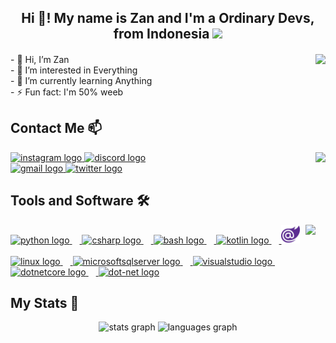 <h2 align="center">Hi 👋! My name is Zan and I'm a Ordinary Devs, from Indonesia 
  <img height="25" src="https://tenor.com/id/view/oiia-oiiaoiia-oiia-oiia-cat-gif-13397875673260883779.gif" />
</h2>

####

<!-- About Me -->

<img align="right" height="100" src="https://tenor.com/id/view/gunna-fire-writing-heat-gif-25524005.gif" />

<p align="left">- 👋 Hi, I’m Zan<br>- 👀 I’m interested in Everything <br>- 🌱 I’m currently learning Anything<br>- ⚡ Fun fact:  I'm 50% weeb </p>

###

<!-- Contact Information -->

<h2>Contact Me 📫</h2>

<img align="right" height="130" src="https://i.imgflip.com/9k1w0z.gif"  />

<div align="left">
  <a href="https://instagram.com/zanz4k" target="_blank">
    <img src="https://img.shields.io/static/v1?message=Instagram&logo=instagram&label=&color=E4405F&logoColor=white&labelColor=&style=for-the-badge" height="35" alt="instagram logo"  />
  </a>
  <a href="http://discordapp.com/users/712198323712294932" target="_blank">
    <img src="https://img.shields.io/static/v1?message=Discord&logo=discord&label=&color=7289DA&logoColor=white&labelColor=&style=for-the-badge" height="35" alt="discord logo"  />
  </a>
  <br>
  <a href="https://mail.google.com/mail/?view=cm&fs=1&to=fauzanfirdaus1966@gmail.com" target="_blank">
    <img src="https://img.shields.io/static/v1?message=Gmail&logo=gmail&label=&color=D14836&logoColor=white&labelColor=&style=for-the-badge" height="35" alt="gmail logo"  />
  </a>
  <a href="https://x.com/OzanYgY" target="_blank">
    <img src="https://img.shields.io/static/v1?message=Twitter&logo=twitter&label=&color=1DA1F2&logoColor=white&labelColor=&style=for-the-badge" height="35" alt="twitter logo"  />
  </a>
</div>

###

<!-- Tools And Software -->

<h2>Tools and Software 🛠️</h2>

<img align="right" height="130" src="https://cdn.donmai.us/original/bd/c6/__thor_and_specialized_bulin_mkiii_azur_lane_and_1_more_drawn_by_seseren__bdc6702e5af36ad8d396233da6503ca5.gif"  />

<div align="left">
  <a href="https://www.python.org/" target="_blank">
  <img src="https://cdn.jsdelivr.net/gh/devicons/devicon/icons/python/python-original.svg" height="30" alt="python logo"  />
  <img width="12" />
  </a>
  <a href="https://dotnet.microsoft.com/en-us/languages/csharp" target="_blank">
  <img src="https://cdn.jsdelivr.net/gh/devicons/devicon/icons/csharp/csharp-original.svg" height="30" alt="csharp logo"  />
  <img width="12" />
  </a>
  <a href="https://www.gnu.org/software/bash/" target="_blank">
  <img src="https://cdn.jsdelivr.net/gh/devicons/devicon/icons/bash/bash-original.svg" height="30" alt="bash logo"  />
  <img width="12" />
  </a>
  <a href="https://kotlinlang.org/" target="_blank">
  <img src="https://cdn.jsdelivr.net/gh/devicons/devicon/icons/kotlin/kotlin-original.svg" height="30" alt="kotlin logo"  />
  <img width="12" />
  </a>
  <a href="https://dotnet.microsoft.com/id-id/apps/aspnet/web-apps/blazor" target="_blank">
  <img src="https://github.com/devicons/devicon/blob/v2.16.0/icons/blazor/blazor-original.svg" height="30" alt="blazor logo"  />
  <img width="12" />
  </a>
  <br>
    <a href="https://archlinux.org/" target="_blank">
  <img src="https://cdn.jsdelivr.net/gh/devicons/devicon/icons/linux/linux-original.svg" height="30" alt="linux logo"  />
  <img width="12" />
    </a>
    <a href="https://www.microsoft.com/en-us/sql-server/sql-server-2022" target="_blank">
  <img src="https://cdn.jsdelivr.net/gh/devicons/devicon/icons/microsoftsqlserver/microsoftsqlserver-plain.svg" height="30" alt="microsoftsqlserver logo"  />
  <img width="12" />
    </a>
    <a href="https://visualstudio.microsoft.com/vs/" target="_blank">
  <img src="https://cdn.jsdelivr.net/gh/devicons/devicon/icons/visualstudio/visualstudio-plain.svg" height="30" alt="visualstudio logo"  />
  <img width="12" />
    </a>
    <a href="https://dotnet.microsoft.com/id-id/" target="_blank">
  <img src="https://cdn.jsdelivr.net/gh/devicons/devicon/icons/dotnetcore/dotnetcore-original.svg" height="30" alt="dotnetcore logo"  />
  <img width="12" />
    </a>
    <a href="https://dotnet.microsoft.com/id-id/" target="_blank">
  <img src="https://cdn.jsdelivr.net/gh/devicons/devicon/icons/dot-net/dot-net-original.svg" height="30" alt="dot-net logo"  />
    </a>
</div>

###

<h2 align="left">My Stats 🌟</h2>
<div align="center">
  <img src="https://github-readme-stats-taupe-nu-99.vercel.app/api?username=Fauzan-Fz&hide_title=false&hide_rank=false&show_icons=true&include_all_commits=true&count_private=true&disable_animations=false&theme=onedark&locale=en&hide_border=false&custom_title=My-Stats" height="150" alt="stats graph"  />
  <img src="https://github-readme-stats-taupe-nu-99.vercel.app/api/top-langs?username=Fauzan-Fz&locale=en&hide_title=false&layout=compact&card_width=320&langs_count=5&theme=onedark&hide_border=false" height="150" alt="languages graph"  />
</div>

###

<!--
<br>
<div align="center">
### ✍️ Random Quote

<h2></h2>
 
![](https://quotes-github-readme.vercel.app/api?type=horizontal&theme=radical)
  
</div>
-->

###

<!-- <br clear="both">
<h2></h2>
<img align="center" src="https://raw.githubusercontent.com/Fauzan-Fz/Fauzan-Fz/output/snake.svg" alt="Snake animation" />
 -->
 
###
